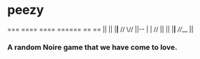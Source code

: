 peezy
=====
  ===   ==== ==== ====== ==  ==
||  || |____|____    //   \\// 
||--   |    |       //     ||
||     |____|____ _//___   ||

### A random Noire game that we have come to love.